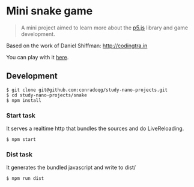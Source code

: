 # Mini snake game
> A mini project aimed to learn more about the [p5.js](http://p5js.org) library and game development.

Based on the work of Daniel Shiffman: http://codingtra.in

You can play with it [here](https://cdn.rawgit.com/conradoqg/study-nano-projects/766aa15d/snake/index.html).

## Development

    $ git clone git@github.com:conradoqg/study-nano-projects.git
    $ cd study-nano-projects/snake
    $ npm install

### Start task
It serves a realtime http that bundles the sources and do LiveReloading.
    
    $ npm start
    
### Dist task
It generates the bundled javascript and write to dist/    

    $ npm run dist